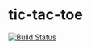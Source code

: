 tic-tac-toe
===========


[![Build Status](https://travis-ci.org/ngrant/tic-tac-toe.svg?branch=master)](https://travis-ci.org/ngrant/tic-tac-toe)